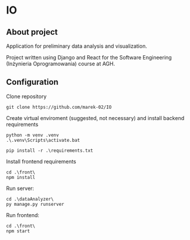 # IO

## About project
Application for preliminary data analysis and visualization.

Project written using Django and React for the Software Engineering (Inżynieria Oprogramowania) course at AGH.


## Configuration
Clone repository 
```console
git clone https://github.com/marek-02/IO
```
Create virtual enviroment (suggested, not necessary) and install backend requirements
```console
python -m venv .venv
.\.venv\Scripts\activate.bat

pip install -r .\requirements.txt
```
Install frontend requirements
```console
cd .\front\
npm install
```
Run server:
```console
cd .\dataAnalyzer\
py manage.py runserver
```
Run frontend:
```console
cd .\front\
npm start
```
